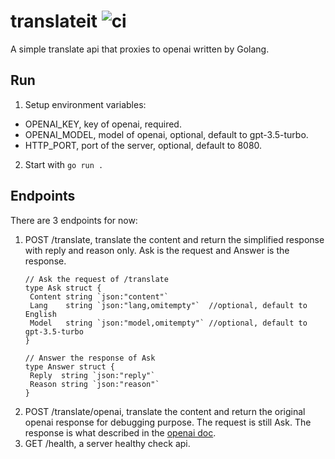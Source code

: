 # translateit ![ci](https://github.com/reminia/translateit/actions/workflows/go-build.yml/badge.svg)

A simple translate api that proxies to openai written by Golang.

## Run

1. Setup environment variables:

* OPENAI_KEY,  key of openai, required.
* OPENAI_MODEL, model of openai, optional, default to gpt-3.5-turbo.
* HTTP_PORT, port of the server, optional, default to 8080.

2. Start with `go run .`

## Endpoints

There are 3 endpoints for now:

1. POST /translate, translate the content and return the simplified response with reply and reason only.
   Ask is the request and Answer is the response.
   ```golang
   // Ask the request of /translate
   type Ask struct {
   	Content string `json:"content"`
   	Lang    string `json:"lang,omitempty"`  //optional, default to English
   	Model   string `json:"model,omitempty"` //optional, default to gpt-3.5-turbo
   }

   // Answer the response of Ask
   type Answer struct {
   	Reply  string `json:"reply"`
   	Reason string `json:"reason"`
   }
   ```
2. POST /translate/openai, translate the content and return the original openai response for debugging purpose.
   The request is still Ask. The response is what described in the [openai doc](https://platform.openai.com/docs/api-reference/completions).
3. GET /health, a server healthy check api.
